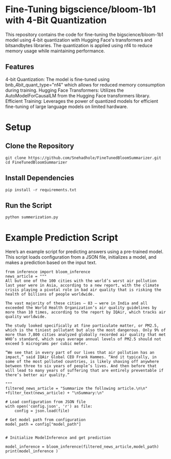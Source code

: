 # Fine-Tuning bigscience/bloom-1b1 with 4-Bit Quantization

This repository contains the code for fine-tuning the bigscience/bloom-1b1 model using 4-bit quantization with Hugging Face's transformers and bitsandbytes libraries. The quantization is applied using nf4 to reduce memory usage while maintaining performance.

## Features
4-bit Quantization: The model is fine-tuned using bnb_4bit_quant_type="nf4" which allows for reduced memory consumption during training.
Hugging Face Transformers: Utilizes the AutoModelForCausalLM from the Hugging Face transformers library.
Efficient Training: Leverages the power of quantized models for efficient fine-tuning of large language models on limited hardware.

# Setup

## Clone the Repository
```
git clone https://github.com/Snehadhole/FineTunedBloomSummarizer.git
cd FineTunedBloomSummarizer
```
## Install Dependencies
```
pip install -r requirements.txt
```
## Run the Script
```
python summerization.py
```
# Example Prediction Script
Here’s an example script for predicting answers using a pre-trained model. This script loads configuration from a JSON file, initializes a model, and makes a prediction based on the input text.

```
from inference import bloom_inference
news_article = """
All but one of the 100 cities with the world’s worst air pollution last year were in Asia, according to a new report, with the climate crisis playing a pivotal role in bad air quality that is risking the health of billions of people worldwide.

The vast majority of these cities — 83 — were in India and all exceeded the World Health Organization’s air quality guidelines by more than 10 times, according to the report by IQAir, which tracks air quality worldwide.

The study looked specifically at fine particulate matter, or PM2.5, which is the tiniest pollutant but also the most dangerous. Only 9% of more than 7,800 cities analyzed globally recorded air quality that met WHO’s standard, which says average annual levels of PM2.5 should not exceed 5 micrograms per cubic meter.

“We see that in every part of our lives that air pollution has an impact,” said IQAir Global CEO Frank Hammes. “And it typically, in some of the most polluted countries, is likely shaving off anywhere between three to six years of people’s lives. And then before that will lead to many years of suffering that are entirely preventable if there’s better air quality.”

"""
filtered_news_article = "Summarize the following article.\n\n" +filter_text(news_article) + "\nSummary:\n"

# Load configuration from JSON file
with open('config.json', 'r') as file:
    config = json.load(file)

# Get model path from configuration
model_path = config["model_path"]


# Initialize ModelInference and get prediction

model_inference = bloom_inference(filtered_news_article,model_path)
print(model_inference )
```

